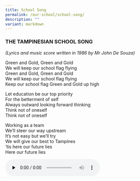 ```yaml
---
title: School Song
permalink: /our-school/school-song/
description: ""
variant: markdown
---
```

### THE TAMPINESIAN SCHOOL SONG

_(Lyrics and music score written in 1986 by Mr John De Souza)_

Green and Gold, Green and Gold <br>
We will keep our school flag flying <br>
Green and Gold, Green and Gold <br>
We will keep our school flag flying <br>
Keep our school flag Green and Gold up high

Let education be our top priority <br>
For the betterment of self <br>
Always outward looking forward thinking <br>
Think not of oneself <br>
Think not of oneself

Working as a team <br>
We’ll steer our way upstream <br>
It’s not easy but we’ll try <br>
We will give our best to Tampines <br>
‘tis here our future lies <br>
Here our future lies

<audio preload="none" controls="" class="player">
	    <source type="audio/mp3" src="https://docs.google.com/uc?export=open&amp;id=1cRLajftv6U5vTFNHnznNF5cLdOMLuVfA">
</audio>